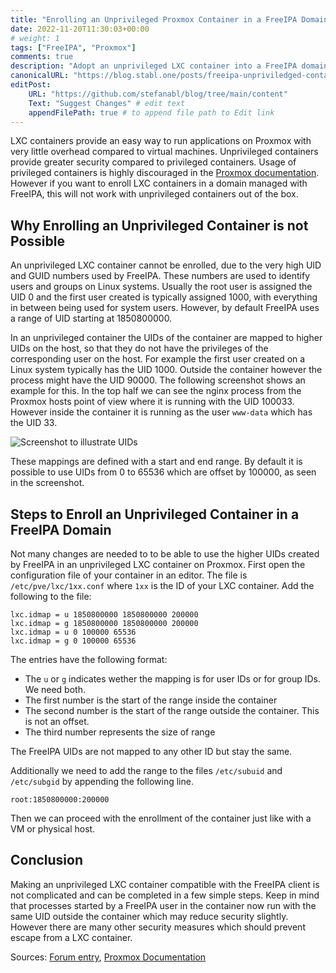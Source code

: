 ```yaml
---
title: "Enrolling an Unprivileged Proxmox Container in a FreeIPA Domain"
date: 2022-11-20T11:30:03+00:00
# weight: 1
tags: ["FreeIPA", "Proxmox"]
comments: true
description: "Adopt an unprivileged LXC container into a FreeIPA domain for easy management."
canonicalURL: "https://blog.stabl.one/posts/freeipa-unpriviledged-container/"
editPost:
    URL: "https://github.com/stefanabl/blog/tree/main/content"
    Text: "Suggest Changes" # edit text
    appendFilePath: true # to append file path to Edit link
---
```

LXC containers provide an easy way to run applications on Proxmox with very little overhead compared to virtual machines.
Unprivileged containers provide greater security compared to privileged containers.
Usage of privileged containers is highly discouraged in the [Proxmox documentation](https://pve.proxmox.com/pve-docs/chapter-pct.html#pct_general).
However if you want to enroll LXC containers in a domain managed with FreeIPA, this will not work with unprivileged containers out of the box.

## Why Enrolling an Unprivileged Container is not Possible

An unprivileged LXC container cannot be enrolled, due to the very high UID and GUID numbers used by FreeIPA.
These numbers are used to identify users and groups on Linux systems.
Usually the root user is assigned the UID 0 and the first user created is typically assigned 1000, with everything in between being used for system users.
However, by default FreeIPA uses a range of UID starting at 1850800000.

<!--(Explain mapping)-->

In an unprivileged container the UIDs of the container are mapped to higher UIDs on the host, so that they do not have the privileges of the corresponding user on the host.
 For example the first user created on a Linux system typically has the UID 1000.
 Outside the container however the process might have the UID 90000.
 The following screenshot shows an example for this.
 In the top half we can see the nginx process from the Proxmox hosts point of view where it is running with the UID 100033.
 However inside the container it is running as the user `www-data` which has the UID 33.

![Screenshot to illustrate UIDs](../../posts/freeipa-unpriviledged-container/htop.jpg)

These mappings are defined with a start and end range.
By default it is possible to use UIDs from 0 to 65536 which are offset by 100000, as seen in the screenshot.

## Steps to Enroll an Unprivileged Container in a FreeIPA Domain

Not many changes are needed to to be able to use the higher UIDs created by FreeIPA in an unprivileged LXC container on Proxmox.
First open the configuration file of your container in an editor.
The file is `/etc/pve/lxc/1xx.conf` where `1xx` is the ID of your LXC container.
Add the following to the file:

```
lxc.idmap = u 1850800000 1850800000 200000 
lxc.idmap = g 1850800000 1850800000 200000 
lxc.idmap = u 0 100000 65536 
lxc.idmap = g 0 100000 65536
```
The entries have the following format:
- The `u` or `g` indicates wether the mapping is for user IDs or for group IDs. We need both.
- The first number is the start of the range inside the container
- The second number is the start of the range outside the container. This is not an offset.
- The third number represents the size of range

The FreeIPA UIDs are not mapped to any other ID but stay the same.

Additionally we need to add the range to the files `/etc/subuid` and `/etc/subgid` by appending the following line.

```
root:1850800000:200000
```

Then we can proceed with the enrollment of the container just like with a VM or physical host.

## Conclusion

Making an unprivileged LXC container compatible with the FreeIPA client is not complicated and can be completed in a few simple steps.
Keep in mind that processes started by a FreeIPA user in the container now run with the same UID outside the container which may reduce security slightly.
However there are many other security measures which should prevent escape from a LXC container.

Sources: [Forum entry](https://forum.proxmox.com/threads/can-i-ask-an-uid-range-not-to-be-mapped-in-an-unprivileged-container.49544/), [Proxmox Documentation](https://pve.proxmox.com/wiki/Unprivileged_LXC_containers)

